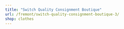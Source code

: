 ```yaml
---
title: "Switch Quality Consignment Boutique"
url: /fremont/switch-quality-consignment-boutique-3/
shop: clothes
---
```

